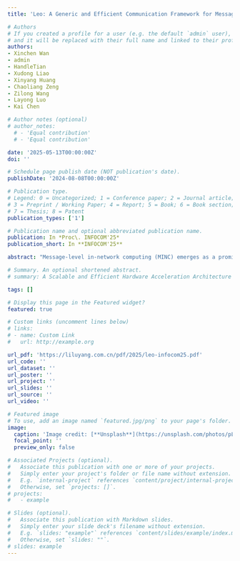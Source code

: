```yaml
---
title: 'Leo: A Generic and Efficient Communication Framework for Message-level In-Network Computing (INFOCOM''25)'

# Authors
# If you created a profile for a user (e.g. the default `admin` user), write the username (folder name) here
# and it will be replaced with their full name and linked to their profile.
authors:
- Xinchen Wan
- admin
- HandleTian
- Xudong Liao
- Xinyang Huang
- Chaoliang Zeng
- Zilong Wang
- Layong Luo
- Kai Chen

# Author notes (optional)
# author_notes:
  # - 'Equal contribution'
  # - 'Equal contribution'

date: '2025-05-13T00:00:00Z'
doi: ''

# Schedule page publish date (NOT publication's date).
publishDate: '2024-08-08T00:00:00Z'

# Publication type.
# Legend: 0 = Uncategorized; 1 = Conference paper; 2 = Journal article;
# 3 = Preprint / Working Paper; 4 = Report; 5 = Book; 6 = Book section;
# 7 = Thesis; 8 = Patent
publication_types: ['1']

# Publication name and optional abbreviated publication name.
publication: In *Proc\. INFOCOM'25*
publication_short: In **INFOCOM'25**

abstract: "Message-level in-network computing (MINC) emerges as a promising hardware acceleration method that utilizes accelerators to offload message-level computation and enhance application performance in the datacenter. However, the development of MINC applications is challenging in the communication aspect due to poor portability and under-utilized resource. In this paper, we present LEO, a generic and efficient communication framework for MINC. LEO facilitates portability across both application and hardware by introducing a communication path abstraction, which is capable of describing generic applications with predictable communication performance across diverse hardware. It further incorporates a built-in multi-path communication over CPU and accelerator to enhance communication efficiency. We have implemented a prototype of LEO and evaluated it with four case studies on testbeds covering FPGA-based, SoC-based smartNICs, and GPU. Experiments show that LEO achieves genericity and efficiency across MINC applications, yielding 1.2–4.7× speedup over baselines with negligible overhead."

# Summary. An optional shortened abstract.
# summary: A Scalable and Efficient Hardware Acceleration Architecture for Stateful Layer-4 Load Balancing

tags: []

# Display this page in the Featured widget?
featured: true

# Custom links (uncomment lines below)
# links:
# - name: Custom Link
#   url: http://example.org

url_pdf: 'https://liluyang.com.cn/pdf/2025/leo-infocom25.pdf'
url_code: ''
url_dataset: ''
url_poster: ''
url_project: ''
url_slides: ''
url_source: ''
url_video: ''

# Featured image
# To use, add an image named `featured.jpg/png` to your page's folder.
image:
  caption: 'Image credit: [**Unsplash**](https://unsplash.com/photos/pLCdAaMFLTE)'
  focal_point: ''
  preview_only: false

# Associated Projects (optional).
#   Associate this publication with one or more of your projects.
#   Simply enter your project's folder or file name without extension.
#   E.g. `internal-project` references `content/project/internal-project/index.md`.
#   Otherwise, set `projects: []`.
# projects:
#   - example

# Slides (optional).
#   Associate this publication with Markdown slides.
#   Simply enter your slide deck's filename without extension.
#   E.g. `slides: "example"` references `content/slides/example/index.md`.
#   Otherwise, set `slides: ""`.
# slides: example
---
```

<!-- 
{{% callout note %}}
Click the _Cite_ button above to demo the feature to enable visitors to import publication metadata into their reference management software.
{{% /callout %}}

{{% callout note %}}
Create your slides in Markdown - click the _Slides_ button to check out the example.
{{% /callout %}}

Supplementary notes can be added here, including [code, math, and images](https://wowchemy.com/docs/writing-markdown-latex/). -->
